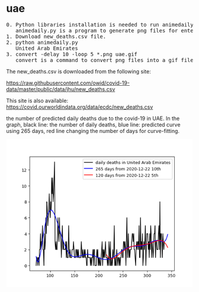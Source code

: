 # uae
<pre>
0. Python libraries installation is needed to run animedaily.py
   animedaily.py is a program to generate png files for entered Country.
1. Download new_deaths.csv file.
2. python animedaily.py
   United Arab Emirates
3. convert -delay 10 -loop 5 *.png uae.gif
   convert is a command to convert png files into a gif file
</pre>


The new_deaths.csv is downloaded from the following site: 

https://raw.githubusercontent.com/owid/covid-19-data/master/public/data/jhu/new_deaths.csv

This site is also available: 
https://covid.ourworldindata.org/data/ecdc/new_deaths.csv

the number of predicted daily deaths due to the covid-19 in UAE.
In the graph, black line: the number of daily deaths, blue line: predicted curve using 265 days, red line changing the number of days for curve-fitting.

<img src='uae.gif' height=400 width=600>
